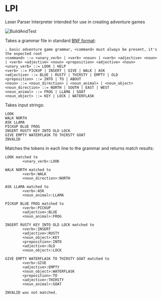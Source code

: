 # LPI
Lexer Parser Interpreter intended for use in creating adventure games

![BuildAndTest](https://github.com/kingdiesel/LPI/actions/workflows/BuildAndTest.yml/badge.svg)

Takes a grammar file in standard [BNF format](https://en.wikipedia.org/wiki/Backus%E2%80%93Naur_form):
```
; basic adventure game grammar, <command> must always be present, it's the expected root
<command> ::= <unary_verb> | <verb> <noun> | <verb> <adjective> <noun> | <verb> <adjective> <noun> <preposition> <adjective> <noun>
<unary_verb> ::= LOOK | HELP
<verb> ::= PICKUP | INSERT | GIVE | WALK | ASK
<adjective> ::= BLUE | RUSTY | THIRSTY | EMPTY | OLD
<preposition> ::= INTO | TO | ABOUT
<noun> ::= <noun_direction> | <noun_animal> | <noun_object>
<noun_direction> ::= NORTH | SOUTH | EAST | WEST
<noun_animal> ::= FROG | LLAMA | GOAT
<noun_object> ::= KEY | LOCK | WATERFLASK
```

Takes input strings:
```
LOOK
WALK NORTH
ASK LLAMA
PICKUP BLUE FROG
INSERT RUSTY KEY INTO OLD LOCK
GIVE EMPTY WATERFLASK TO THIRSTY GOAT
INVALID
```

Matches the tokens in each line to the grammar and returns match results:
```
LOOK matched to
        <unary_verb>:LOOK

WALK NORTH matched to
        <verb>:WALK
        <noun_direction>:NORTH

ASK LLAMA matched to
        <verb>:ASK
        <noun_animal>:LLAMA

PICKUP BLUE FROG matched to
        <verb>:PICKUP
        <adjective>:BLUE
        <noun_animal>:FROG

INSERT RUSTY KEY INTO OLD LOCK matched to
        <verb>:INSERT
        <adjective>:RUSTY
        <noun_object>:KEY
        <preposition>:INTO
        <adjective>:OLD
        <noun_object>:LOCK

GIVE EMPTY WATERFLASK TO THIRSTY GOAT matched to
        <verb>:GIVE
        <adjective>:EMPTY
        <noun_object>:WATERFLASK
        <preposition>:TO
        <adjective>:THIRSTY
        <noun_animal>:GOAT

INVALID was not matched.
```
